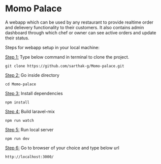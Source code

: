 # Momo Palace

A webapp which can be used by any restaurant to provide realtime order and delievery functionality to their customers. It also contains admin dashboard through which chef or owner can see active orders and update their status.

Steps for webapp setup in your local machine:

<ins>Step 1:</ins> Type below command in terminal to clone the project.

    git clone https://github.com/sarthak-g/Momo-palace.git

<ins>Step 2:</ins> Go inside directory
    
    cd Momo-palace

<ins>Step 3:</ins> Install dependencies
    
    npm install

<ins>Step 4:</ins> Build laravel-mix
    
    npm run watch

<ins>Step 5:</ins> Run local server
    
    npm run dev

<ins>Step 6:</ins> Go to browser of your choice and type below url

    http://localhost:3000/
